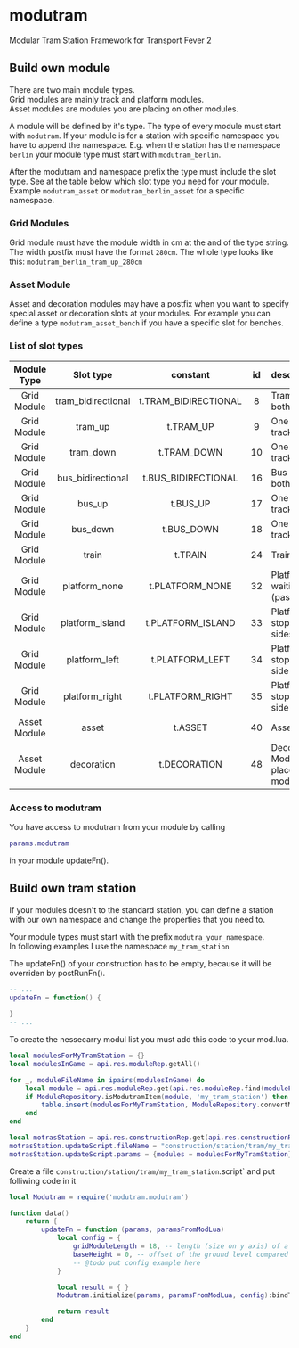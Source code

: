 # modutram
Modular Tram Station Framework for Transport Fever 2

## Build own module

There are two main module types.  
Grid modules are mainly track and platform modules.  
Asset modules are modules you are placing on other modules. 

A module will be defined by it's type. The type of every module must start with `modutram`. If your module is for a station with specific namespace you have to append the namespace. E.g. when the station has the namespace `berlin` your module type must start with `modutram_berlin`.

After the modutram and namespace prefix the type must include the slot type. See at the table below which slot type you need for your module.
Example `modutram_asset` or `modutram_berlin_asset` for a specific namespace.

### Grid Modules
Grid module must have the module width in cm at the and of the type string. The width postfix must have the format `280cm`.
The whole type looks like this: `modutram_berlin_tram_up_280cm`

### Asset Module
Asset and decoration modules may have a postfix when you want to specify special asset or decoration slots at your modules.
For example you can define a type `modutram_asset_bench` if you have a specific slot for benches.

### List of slot types
| Module Type  | Slot type          | constant             | id | description                                        |
|:------------:|:------------------:|:--------------------:|:--:|:-------------------------------------------------- |
| Grid Module  | tram_bidirectional | t.TRAM_BIDIRECTIONAL | 8  | Tram Tracks in both directions                     |
| Grid Module  | tram_up            | t.TRAM_UP            | 9  | One way tram track up                              |
| Grid Module  | tram_down          | t.TRAM_DOWN          | 10 | One way tram track down                            |
| Grid Module  | bus_bidirectional  | t.BUS_BIDIRECTIONAL  | 16 | Bus Tracks in both directions                      |
| Grid Module  | bus_up             | t.BUS_UP             | 17 | One way bus track up                               |
| Grid Module  | bus_down           | t.BUS_DOWN           | 18 | One way bus track down                             |
| Grid Module  | train              | t.TRAIN              | 24 | Train track                                        |
| Grid Module  | platform_none      | t.PLATFORM_NONE      | 32 | Platform without waiting lanes (passengerEdge)     |
| Grid Module  | platform_island    | t.PLATFORM_ISLAND    | 33 | Platform with stop at both sides                   |
| Grid Module  | platform_left      | t.PLATFORM_LEFT      | 34 | Platform with stop at the left side                |
| Grid Module  | platform_right     | t.PLATFORM_RIGHT     | 35 | Platform with stop at the right side               |
| Asset Module | asset              | t.ASSET              | 40 | Asset Module                                       |
| Asset Module | decoration         | t.DECORATION         | 48 | Decoration Module ("Asset" placed on asset module) |

### Access to modutram
You have access to modutram from your module by calling
```lua
params.modutram
```
in your module updateFn().


## Build own tram station

If your modules doesn't to the standard station, you can define a station with our own namespace and change the properties that you need to.

Your module types must start with the prefix `modutra_your_namespace`.  
In following examples I use the namespace `my_tram_station`

The updateFn() of your construction has to be empty, because it will be overriden by postRunFn().
```lua
-- ...
updateFn = function() {
    
}
-- ...
```

To create the nessecarry modul list you must add this code to your mod.lua.
```lua
local modulesForMyTramStation = {}
local modulesInGame = api.res.moduleRep.getAll()

for _, moduleFileName in ipairs(modulesInGame) do
    local module = api.res.moduleRep.get(api.res.moduleRep.find(moduleFileName))
    if ModuleRepository.isModutramItem(module, 'my_tram_station') then
        table.insert(modulesForMyTramStation, ModuleRepository.convertModule(module, 'my_tram_station'))
    end
end

local motrasStation = api.res.constructionRep.get(api.res.constructionRep.find('station/tram/my_tram_station.con'))
motrasStation.updateScript.fileName = "construction/station/tram/my_tram_station.updateFn"
motrasStation.updateScript.params = {modules = modulesForMyTramStation}
```

Create a file `construction/station/tram/my_tram_station`.script` and put folliwing code in it
```lua
local Modutram = require('modutram.modutram')

function data()
    return {
        updateFn = function (params, paramsFromModLua)
            local config = {
                gridModuleLength = 18, -- length (size on y axis) of a module
                baseHeight = 0, -- offset of the ground level compared to the ground level of the game
                -- @todo put config example here
            }

            local result = { }
            Modutram.initialize(params, paramsFromModLua, config):bindToResult(result)

            return result
        end
    }
end
```